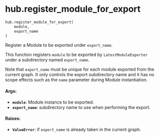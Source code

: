<div itemscope itemtype="http://developers.google.com/ReferenceObject">
<meta itemprop="name" content="hub.register_module_for_export" />
<meta itemprop="path" content="stable" />
</div>

# hub.register_module_for_export

``` python
hub.register_module_for_export(
    module,
    export_name
)
```

Register a Module to be exported under `export_name`.


This function registers `module` to be exported by `LatestModuleExporter`
under a subdirectory named `export_name`.

Note that `export_name` must be unique for each module exported from the
current graph. It only controls the export subdirectory name and it has
no scope effects such as the `name` parameter during Module instantiation.

#### Args:

* <b>`module`</b>: Module instance to be exported.
* <b>`export_name`</b>: subdirectory name to use when performing the export.


#### Raises:

* <b>`ValueError`</b>: if `export_name` is already taken in the current graph.